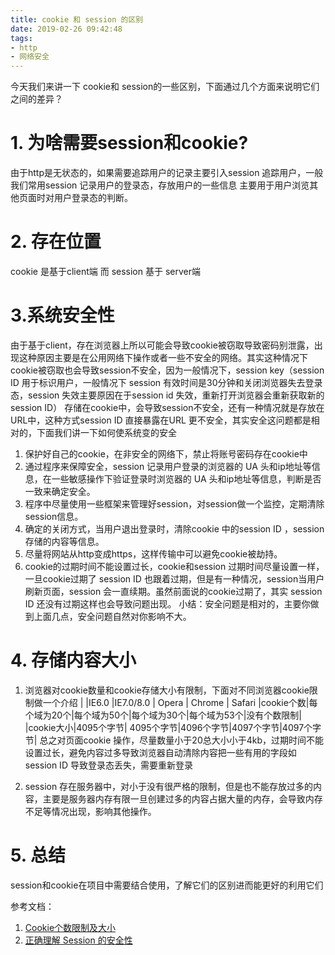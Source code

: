 ```yaml
---
title: cookie 和 session 的区别
date: 2019-02-26 09:42:48
tags:
- http
- 网络安全
---
```

今天我们来讲一下 cookie和 session的一些区别，下面通过几个方面来说明它们之间的差异？
# 1. 为啥需要session和cookie?
由于http是无状态的，如果需要追踪用户的记录主要引入session 追踪用户，一般我们常用session 记录用户的登录态，存放用户的一些信息 主要用于用户浏览其他页面时对用户登录态的判断。
# 2. 存在位置
cookie 是基于client端 而 session 基于 server端
# 3.系统安全性
   由于基于client，存在浏览器上所以可能会导致cookie被窃取导致密码别泄露，出现这种原因主要是在公用网络下操作或者一些不安全的网络。其实这种情况下cookie被窃取也会导致session不安全，因为一般情况下，session key（session ID 用于标识用户，一般情况下 session 有效时间是30分钟和关闭浏览器失去登录态，session 失效主要原因在于session id 失效，重新打开浏览器会重新获取新的session ID） 存储在cookie中，会导致session不安全，还有一种情况就是存放在URL中，这种方式session ID 直接暴露在URL 更不安全，其实安全这问题都是相对的，下面我们讲一下如何使系统变的安全

  1. 保护好自己的cookie，在非安全的网络下，禁止将账号密码存在cookie中
  2. 通过程序来保障安全，session 记录用户登录的浏览器的 UA 头和ip地址等信息，在一些敏感操作下验证登录时浏览器的 UA 头和ip地址等信息，判断是否一致来确定安全。
  3. 程序中尽量使用一些框架来管理好session，对session做一个监控，定期清除session信息。
  4. 确定的关闭方式，当用户退出登录时，清除cookie 中的session ID ，session 存储的内容等信息。
  5. 尽量将网站从http变成https，这样传输中可以避免cookie被劫持。
  6. cookie的过期时间不能设置过长，cookie和session 过期时间尽量设置一样，一旦cookie过期了 session ID 也跟着过期，但是有一种情况，session当用户刷新页面，session 会一直续期。虽然前面说的cookie过期了，其实 session ID 还没有过期这样也会导致问题出现。
  小结：安全问题是相对的，主要你做到上面几点，安全问题自然对你影响不大。

# 4. 存储内容大小

1. 浏览器对cookie数量和cookie存储大小有限制，下面对不同浏览器cookie限制做一个介绍
| |IE6.0  |IE7.0/8.0  | Opera | Chrome | Safari
|cookie个数|每个域为20个|每个域为50个|每个域为30个|每个域为53个|没有个数限制|
|cookie大小|4095个字节|	4095个字节|4096个字节|4097个字节|4097个字节|
总之对页面cookie 操作，尽量数量小于20总大小小于4kb，过期时间不能设置过长，避免内容过多导致浏览器自动清除内容把一些有用的字段如 session ID 导致登录态丢失，需要重新登录

2. session 存在服务器中，对小于没有很严格的限制，但是也不能存放过多的内容，主要是服务器内存有限一旦创建过多的内容占据大量的内存，会导致内存不足等情况出现，影响其他操作。

# 5. 总结
session和cookie在项目中需要结合使用，了解它们的区别进而能更好的利用它们

参考文档：
1. [Cookie个数限制及大小](https://my.oschina.net/gaollg/blog/71299)
2. [正确理解 Session 的安全性](https://www.jianshu.com/p/c4b32eb24894)
